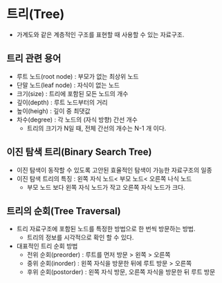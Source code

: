 # 트리(Tree)
- 가계도와 같은 계층적인 구조를 표현할 때 사용할 수 있는 자료구조.

## 트리 관련 용어

- 루트 노드(root node) : 부모가 없는 최상위 노드
- 단말 노드(leaf node) : 자식이 없는 노드
- 크기(size) : 트리에 포함된 모든 노드의 개수
- 깊이(depth) : 루트 노드부터의 거리
- 높이(heigh) : 깊이 중 최댓값
- 차수(degree) : 각 노드의 (자식 방향) 간선 개수
    - 트리의 크기가 N일 때, 전체 간선의 개수는 N-1 개 이다.

## 이진 탐색 트리(Binary Search Tree)
- 이진 탐색이 동작할 수 있도록 고안된 효율적인 탐색이 가능한 자료구조의 일종
- 이진 탐색 트리의 특징 : 왼쪽 자식 노드< 부모 노드< 오른쪽 나식 노드
    - 부모 노드 보다 왼쪽 자식 노드가 작고 오른쪽 자식 노드가 크다.

## 트리의 순회(Tree Traversal)
- 트리 자료구조에 포함된 노드를 특정한 방법으로 한 번씩 방문하는 방법.
    - 트리의 정보를 시각적으로 확인 할 수 있다.
- 대표적인 트리 순회 방법
    - 전위 순회(preorder) : 루트를 먼저 방문 > 왼쪽 > 오른쪽
    - 중위 순회(inorder) : 왼쪽 자식을 방문한 뒤에 루트 방문 > 오른쪽
    - 후위 순회(postorder) : 왼쪽 자식 방문, 오른쪽 자식을 방문한 뒤 루트 방문